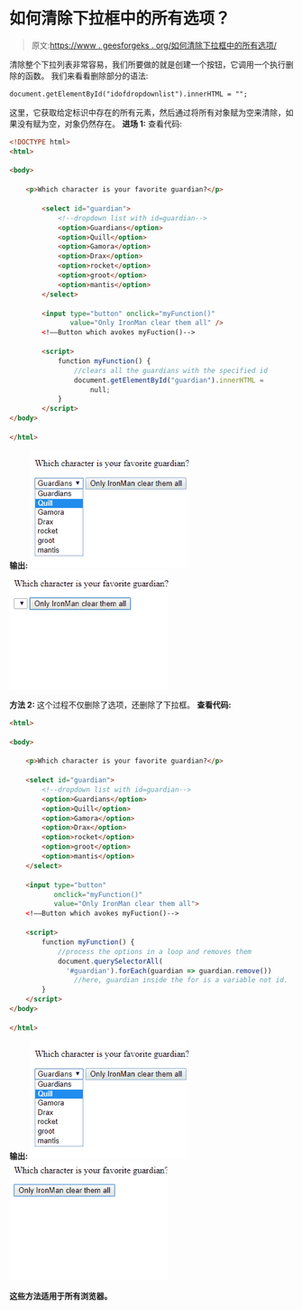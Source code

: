 # 如何清除下拉框中的所有选项？

> 原文:[https://www . geesforgeks . org/如何清除下拉框中的所有选项/](https://www.geeksforgeeks.org/how-to-clear-all-options-in-a-dropdown-box/)

清除整个下拉列表非常容易，我们所要做的就是创建一个按钮，它调用一个执行删除的函数。
我们来看看删除部分的语法:

```html
document.getElementById("idofdropdownlist").innerHTML = "";
```

这里，它获取给定标识中存在的所有元素，然后通过将所有对象赋为空来清除，如果没有赋为空，对象仍然存在。
**进场 1:** 查看代码:

```html
<!DOCTYPE html>
<html>

<body>

    <p>Which character is your favorite guardian?</p>

        <select id="guardian">
            <!--dropdown list with id=guardian-->
            <option>Guardians</option>
            <option>Quill</option>
            <option>Gamora</option>
            <option>Drax</option>
            <option>rocket</option>
            <option>groot</option>
            <option>mantis</option>
        </select>

        <input type="button" onclick="myFunction()"
               value="Only IronMan clear them all" />
        <!––Button which avokes myFuction()-->

        <script>
            function myFunction() {
                //clears all the guardians with the specified id
                document.getElementById("guardian").innerHTML =
                    null;
            }
        </script>
</body>

</html>
```

**输出:**
![output](img/96e514c3d91cec2ccac3864835a57ed7.png)
![output](img/04a6642abda4d405062ec2f5a8af8988.png)

**方法 2:**
这个过程不仅删除了选项，还删除了下拉框。
**查看代码:**

```html
<html>

<body>

    <p>Which character is your favorite guardian?</p>

    <select id="guardian">
        <!--dropdown list with id=guardian-->
        <option>Guardians</option>
        <option>Quill</option>
        <option>Gamora</option>
        <option>Drax</option>
        <option>rocket</option>
        <option>groot</option>
        <option>mantis</option>
    </select>

    <input type="button" 
           onclick="myFunction()" 
           value="Only IronMan clear them all">
    <!––Button which avokes myFuction()-->

    <script>
        function myFunction() {
            //process the options in a loop and removes them
            document.querySelectorAll(
              '#guardian').forEach(guardian => guardian.remove())
                //here, guardian inside the for is a variable not id.
        }
    </script>
</body>

</html>
```

**输出:**
[![output](img/96e514c3d91cec2ccac3864835a57ed7.png)](https://contribute.geeksforgeeks.org/how-to-clear-all-options-in-a-dropdown-box/screenshot-1054/)
[![output](img/c263f9548d3a12f80d1a7ef874eb412a.png)](https://contribute.geeksforgeeks.org/how-to-clear-all-options-in-a-dropdown-box/screenshot-1163/)

**这些方法适用于所有浏览器。**
